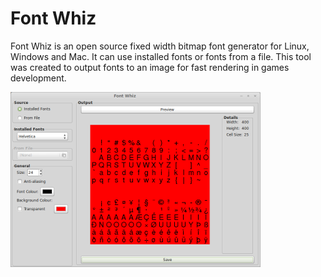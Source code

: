 Font Whiz
=========

Font Whiz is an open source fixed width bitmap font generator for Linux, Windows and Mac. It can use installed fonts or fonts from a file. This tool was created to output fonts to an image for fast rendering in games development.

![Screenshot](screenshot.png "Screenshot")